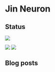 # Jin Neuron

## Status
![](http://github-profile-summary-cards.vercel.app/api/cards/profile-details?username=jin-314&theme=github_dark)

![](http://github-profile-summary-cards.vercel.app/api/cards/repos-per-language?username=jin-314&theme=github_dark)
![](http://github-profile-summary-cards.vercel.app/api/cards/stats?username=jin-314&theme=github_dark)

## Blog posts
<!-- BLOG-POST-LIST:START -->
<!-- BLOG-POST-LIST:END -->
